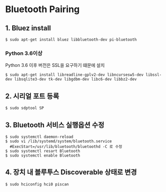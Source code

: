 # Bluetooth Pairing

## 1. Bluez install
```shell
$ sudo apt-get install bluez libbluetooth-dev pi-bluetooth
```
### Python 3.6이상
Python 3.6 이후 버전은 SSL을 요구하기 떄문에 설치
```shell
$ sudo apt-get install libreadline-gplv2-dev libncursesw5-dev libssl-dev libsqlite3-dev tk-dev libgdbm-dev libc6-dev libbz2-dev
```

## 2. 시리얼 포트 등록
```shell
$ sudo sdptool SP
```

## 3. Bluetooth 서비스 실행옵션 수정
```shell
$ sudo systemctl daemon-reload
$ sudo vi /lib/systemd/system/bluetooth.service
  #ExecStart=/usr/lib/bluetooth/bluetoothd -C 로 수정
$ sudo systemctl resart Bluetooth
$ sudo systemctl enable Bluetooth
```

## 4. 장치 내 블루투스 Discoverable 상태로 변경
```shell
$ sudo hciconfig hci0 piscan
```
